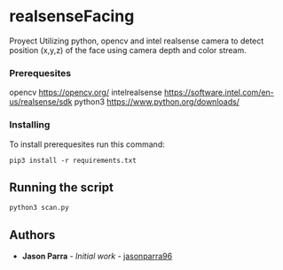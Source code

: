 # realsenseFacing
Proyect Utilizing python, opencv and intel realsense camera to detect position (x,y,z) of the face using camera depth and color stream.

### Prerequesites
opencv          https://opencv.org/
intelrealsense  https://software.intel.com/en-us/realsense/sdk 
python3         https://www.python.org/downloads/

### Installing
To install prerequesites run this command:
```
pip3 install -r requirements.txt
```

## Running the script

```
python3 scan.py
```

## Authors

* **Jason Parra** - *Initial work* - [jasonparra96](https://github.com/JasonParra)

